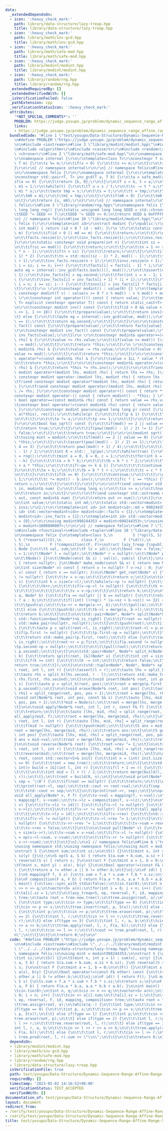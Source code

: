 ```yaml
---
data:
  _extendedDependsOn:
  - icon: ':heavy_check_mark:'
    path: library/data-structure/lazy-treap.hpp
    title: library/data-structure/lazy-treap.hpp
  - icon: ':heavy_check_mark:'
    path: library/math/inv-gcd.hpp
    title: library/math/inv-gcd.hpp
  - icon: ':heavy_check_mark:'
    path: library/math/safe-mod.hpp
    title: library/math/safe-mod.hpp
  - icon: ':heavy_check_mark:'
    path: library/modint/modint.hpp
    title: library/modint/modint.hpp
  - icon: ':heavy_check_mark:'
    path: library/random/rng.hpp
    title: library/random/rng.hpp
  _extendedRequiredBy: []
  _extendedVerifiedWith: []
  _isVerificationFailed: false
  _pathExtension: cpp
  _verificationStatusIcon: ':heavy_check_mark:'
  attributes:
    '*NOT_SPECIAL_COMMENTS*': ''
    PROBLEM: https://judge.yosupo.jp/problem/dynamic_sequence_range_affine_range_sum
    links:
    - https://judge.yosupo.jp/problem/dynamic_sequence_range_affine_range_sum
  bundledCode: "#line 1 \"test/yosupo/Data-Structure/Dynamic-Sequence-Range-Affine-Range-Sum.test.cpp\"\
    \n#define PROBLEM \"https://judge.yosupo.jp/problem/dynamic_sequence_range_affine_range_sum\"\
    \n\n#include <iostream>\n#line 3 \"library/modint/modint.hpp\"\n#include <vector>\r\
    \n#include <algorithm>\r\n#include <cassert>\r\n#include <random>\r\n#include\
    \ <chrono>\r\n#line 2 \"library/math/safe-mod.hpp\"\n\r\nnamespace felix {\r\n\
    \r\nnamespace internal {\r\n\r\ntemplate<class T>\r\nconstexpr T safe_mod(T x,\
    \ T m) {\r\n\tx %= m;\r\n\tif(x < 0) {\r\n\t\tx += m;\r\n\t}\r\n\treturn x;\r\n\
    }\r\n\r\n} // namespace internal\r\n\r\n} // namespace felix\n#line 3 \"library/math/inv-gcd.hpp\"\
    \n\r\nnamespace felix {\r\n\r\nnamespace internal {\r\n\r\ntemplate<class T>\r\
    \nconstexpr std::pair<T, T> inv_gcd(T a, T b) {\r\n\ta = safe_mod(a, b);\r\n\t\
    if(a == 0) {\r\n\t\treturn {b, 0};\r\n\t}\r\n\tT s = b, t = a;\r\n\tT m0 = 0,\
    \ m1 = 1;\r\n\twhile(t) {\r\n\t\tT u = s / t;\r\n\t\ts -= t * u;\r\n\t\tm0 -=\
    \ m1 * u;\r\n\t\tauto tmp = s;\r\n\t\ts = t;\r\n\t\tt = tmp;\r\n\t\ttmp = m0;\r\
    \n\t\tm0 = m1;\r\n\t\tm1 = tmp;\r\n\t}\r\n\tif(m0 < 0) {\r\n\t\tm0 += b / s;\r\
    \n\t}\r\n\treturn {s, m0};\r\n}\r\n\r\n} // namespace internal\r\n\r\n} // namespace\
    \ felix\r\n#line 3 \"library/random/rng.hpp\"\n\nnamespace felix {\n\ninline unsigned\
    \ long long rng() {\n\tstatic unsigned long long SEED = std::chrono::steady_clock::now().time_since_epoch().count();\n\
    \tSEED ^= SEED << 7;\n\tSEED ^= SEED >> 9;\n\treturn SEED & 0xFFFFFFFFULL;\n}\n\
    \n} // namespace felix\n#line 10 \"library/modint/modint.hpp\"\n\r\nnamespace\
    \ felix {\r\n\r\ntemplate<int id>\r\nstruct modint {\r\npublic:\r\n\tstatic constexpr\
    \ int mod() { return (id > 0 ? id : md); }\r\n \t\r\n\tstatic constexpr void set_mod(int\
    \ m) {\r\n\t\tif(id > 0 || md == m) {\r\n\t\t\treturn;\r\n\t\t}\r\n\t\tmd = m;\r\
    \n\t\tfacts.resize(1);\r\n\t\tinv_facts.resize(1);\r\n\t\tinvs.resize(1);\r\n\t\
    }\r\n\r\n\tstatic constexpr void prepare(int n) {\r\n\t\tint sz = (int) facts.size();\r\
    \n\t\tif(sz == mod()) {\r\n\t\t\treturn;\r\n\t\t}\r\n\t\tn = 1 << std::__lg(2\
    \ * n - 1);\r\n\t\tif(n < sz) {\r\n\t\t\treturn;\r\n\t\t}\r\n\t\tif(n < (sz -\
    \ 1) * 2) {\r\n\t\t\tn = std::min((sz - 1) * 2, mod() - 1);\r\n\t\t}\r\n\t\tfacts.resize(n\
    \ + 1);\r\n\t\tinv_facts.resize(n + 1);\r\n\t\tinvs.resize(n + 1);\r\n\t\tfor(int\
    \ i = sz; i <= n; i++) {\r\n\t\t\tfacts[i] = facts[i - 1] * i;\r\n\t\t}\r\n\t\t\
    auto eg = internal::inv_gcd(facts.back()(), mod());\r\n\t\tassert(eg.first ==\
    \ 1);\r\n\t\tinv_facts[n] = eg.second;\r\n\t\tfor(int i = n - 1; i >= sz; i--)\
    \ {\r\n\t\t\tinv_facts[i] = inv_facts[i + 1] * (i + 1);\r\n\t\t}\r\n\t\tfor(int\
    \ i = n; i >= sz; i--) {\r\n\t\t\tinvs[i] = inv_facts[i] * facts[i - 1];\r\n\t\
    \t}\r\n\t}\r\n \r\n\tconstexpr modint() : value(0) {} \r\n\ttemplate<class T>\
    \ constexpr modint(T v) : value(v >= 0 ? v % mod() : v % mod() + mod()) {}\r\n\
    \ \r\n\tconstexpr int operator()() const { return value; }\r\n\ttemplate<class\
    \ T> explicit constexpr operator T() const { return static_cast<T>(value); }\r\
    \n\r\n\tconstexpr modint inv() const {\r\n\t\tif(id > 0 && value < std::min(mod()\
    \ >> 1, 1 << 18)) {\r\n\t\t\tprepare(value);\r\n\t\t\treturn invs[value];\r\n\t\
    \t} else {\r\n\t\t\tauto eg = internal::inv_gcd(value, mod());\r\n\t\t\tassert(eg.first\
    \ == 1);\r\n\t\t\treturn eg.second;\r\n\t\t}\r\n\t}\r\n\r\n\tconstexpr modint\
    \ fact() const {\r\n\t\tprepare(value);\r\n\t\treturn facts[value];\r\n\t}\r\n\
    \r\n\tconstexpr modint inv_fact() const {\r\n\t\tprepare(value);\r\n\t\treturn\
    \ inv_facts[value];\r\n\t}\r\n \r\n\tconstexpr modint& operator+=(const modint&\
    \ rhs) & {\r\n\t\tvalue += rhs.value;\r\n\t\tif(value >= mod()) {\r\n\t\t\tvalue\
    \ -= mod();\r\n\t\t}\r\n\t\treturn *this;\r\n\t}\r\n \r\n\tconstexpr modint& operator-=(const\
    \ modint& rhs) & {\r\n\t\tvalue -= rhs.value;\r\n\t\tif(value < 0) {\r\n\t\t\t\
    value += mod();\r\n\t\t}\r\n\t\treturn *this;\r\n\t}\r\n\r\n\tconstexpr modint&\
    \ operator*=(const modint& rhs) & {\r\n\t\tvalue = 1LL * value * rhs.value % mod();\r\
    \n\t\treturn *this;\r\n\t}\r\n\r\n\tconstexpr modint& operator/=(const modint&\
    \ rhs) & {\r\n\t\treturn *this *= rhs.inv();\r\n\t}\r\n\r\n\tfriend constexpr\
    \ modint operator+(modint lhs, modint rhs) { return lhs += rhs; }\r\n\tfriend\
    \ constexpr modint operator-(modint lhs, modint rhs) { return lhs -= rhs; }\r\n\
    \tfriend constexpr modint operator*(modint lhs, modint rhs) { return lhs *= rhs;\
    \ }\r\n\tfriend constexpr modint operator/(modint lhs, modint rhs) { return lhs\
    \ /= rhs; }\r\n\r\n\tconstexpr modint operator+() const { return *this; }\r\n\t\
    constexpr modint operator-() const { return modint() - *this; } \r\n\tconstexpr\
    \ bool operator==(const modint& rhs) const { return value == rhs.value; } \r\n\
    \tconstexpr bool operator!=(const modint& rhs) const { return value != rhs.value;\
    \ }\r\n\r\n\tconstexpr modint pow(unsigned long long p) const {\r\n\t\tmodint\
    \ a(*this), res(1);\r\n\t\twhile(p) {\r\n\t\t\tif(p & 1) {\r\n\t\t\t\tres *= a;\r\
    \n\t\t\t}\r\n\t\t\ta *= a;\r\n\t\t\tp >>= 1;\r\n\t\t}\r\n\t\treturn res;\r\n\t\
    }\r\n\r\n\tbool has_sqrt() const {\r\n\t\tif(mod() == 2 || value == 0) {\r\n\t\
    \t\treturn true;\r\n\t\t}\r\n\t\tif(pow((mod() - 1) / 2) != 1) {\r\n\t\t\treturn\
    \ false;\r\n\t\t}\r\n\t\treturn true;\r\n\t}\r\n\r\n\tmodint sqrt() const {\r\n\
    \t\tusing mint = modint;\r\n\t\tif(mod() == 2 || value == 0) {\r\n\t\t\treturn\
    \ *this;\r\n\t\t}\r\n\t\tassert(pow((mod() - 1) / 2) == 1);\r\n\t\tif(mod() %\
    \ 4 == 3) {\r\n\t\t\treturn pow((mod() + 1) / 4);\r\n\t\t}\r\n\t\tint pw = (mod()\
    \ - 1) / 2;\r\n\t\tint K = std::__lg(pw);\r\n\t\twhile(true) {\r\n\t\t\tmint t\
    \ = rng();\r\n\t\t\tmint a = 0, b = 0, c = 1;\r\n\t\t\tfor(int k = K; k >= 0;\
    \ --k) {\r\n\t\t\t\ta = b * b;\r\n\t\t\t\tb = b * c * 2;\r\n\t\t\t\tc = c * c\
    \ + a * *this;\r\n\t\t\t\tif(~pw >> k & 1) {\r\n\t\t\t\t\tcontinue;\r\n\t\t\t\t\
    }\r\n\t\t\t\ta = b;\r\n\t\t\t\tb = b * t + c;\r\n\t\t\t\tc = c * t + a * *this;\r\
    \n\t\t\t}\r\n\t\t\tif(b == 0) {\r\n\t\t\t\tcontinue;\r\n\t\t\t}\r\n\t\t\tc -=\
    \ 1;\r\n\t\t\tc *= mint() - b.inv();\r\n\t\t\tif(c * c == *this) {\r\n\t\t\t\t\
    return c;\r\n\t\t\t}\r\n\t\t}\r\n\t}\r\n\r\n\tfriend constexpr std::istream& operator>>(std::istream&\
    \ in, modint& num) {\r\n\t\tlong long x;\r\n\t\tin >> x;\r\n\t\tnum = modint<id>(x);\r\
    \n\t\treturn in;\r\n\t}\r\n\t\r\n\tfriend constexpr std::ostream& operator<<(std::ostream&\
    \ out, const modint& num) {\r\n\t\treturn out << num();\r\n\t}\r\n \r\nprivate:\r\
    \n\tint value;\r\n\tstatic int md;\r\n\tstatic std::vector<modint> facts, inv_facts,\
    \ invs;\r\n};\r\n\r\ntemplate<int id> int modint<id>::md = 998244353;\r\ntemplate<int\
    \ id> std::vector<modint<id>> modint<id>::facts = {1};\r\ntemplate<int id> std::vector<modint<id>>\
    \ modint<id>::inv_facts = {1};\r\ntemplate<int id> std::vector<modint<id>> modint<id>::invs\
    \ = {0};\r\n\r\nusing modint998244353 = modint<998244353>;\r\nusing modint1000000007\
    \ = modint<1000000007>;\r\n\r\n} // namespace felix\r\n#line 7 \"library/data-structure/lazy-treap.hpp\"\
    \n#include <functional>\n#include <tuple>\n#line 10 \"library/data-structure/lazy-treap.hpp\"\
    \n\nnamespace felix {\n\ntemplate<class S,\n         S (*op)(S, S),\n        \
    \ S (*reversal)(S),\n         class F,\n         F (*id)(),\n         S (*mapping)(F,\
    \ S),\n         F (*composition)(F, F)>\nstruct lazy_treap {\npublic:\n\tstruct\
    \ Node {\n\t\tS val, sum;\n\t\tF lz = id();\n\t\tbool rev = false;\n\t\tint sz\
    \ = 1;\n\t\tNode* l = nullptr;\n\t\tNode* r = nullptr;\n\t\tNode* p = nullptr;\n\
    \n\t\tNode() {}\n\t\tNode(const S& s) : val(s), sum(s) {}\n\t};\n\n\tNode* new_tree()\
    \ { return nullptr; }\n\tNode* make_node(const S& s) { return new Node(s); }\n\
    \n\tint size(Node* v) const { return v != nullptr ? v->sz : 0; }\n\tbool empty(Node*\
    \ v) const { return v == nullptr; }\n\n\tNode* get_root(Node* v) {\n\t\twhile(v->p\
    \ != nullptr) {\n\t\t\tv = v->p;\n\t\t}\n\t\treturn v;\n\t}\n\n\tint get_position(Node*\
    \ v) {\n\t\tint k = size(v->l);\n\t\twhile(v->p != nullptr) {\n\t\t\tif(v == v->p->r)\
    \ {\n\t\t\t\tk++;\n\t\t\t\tif(v->p->l != nullptr) {\n\t\t\t\t\tk += v->p->l->sz;\n\
    \t\t\t\t}\n\t\t\t}\n\t\t\tv = v->p;\n\t\t}\n\t\treturn k;\n\t}\n\n\tNode* merge(Node*\
    \ a, Node* b) {\n\t\tif(a == nullptr || b == nullptr) {\n\t\t\treturn a != nullptr\
    \ ? a : b;\n\t\t}\n\t\tif((int) ((rng() * (a->sz + b->sz)) >> 32) < a->sz) {\n\
    \t\t\tpush(a);\n\t\t\ta->r = merge(a->r, b);\n\t\t\tpull(a);\n\t\t\treturn a;\n\
    \t\t} else {\n\t\t\tpush(b);\n\t\t\tb->l = merge(a, b->l);\n\t\t\tpull(b);\n\t\
    \t\treturn b;\n\t\t}\n\t}\n\n\tstd::pair<Node*, Node*> split(Node*& root, const\
    \ std::function<bool(Node*)>& is_right) {\n\t\tif(root == nullptr) {\n\t\t\treturn\
    \ std::make_pair(nullptr, nullptr);\n\t\t}\n\t\tpush(root);\n\t\tif(is_right(root))\
    \ {\n\t\t\tauto p = split(root->l, is_right);\n\t\t\troot->l = p.second;\n\t\t\
    \tif(p.first != nullptr) {\n\t\t\t\tp.first->p = nullptr;\n\t\t\t}\n\t\t\tpull(root);\n\
    \t\t\treturn std::make_pair(p.first, root);\n\t\t} else {\n\t\t\tauto p = split(root->r,\
    \ is_right);\n\t\t\troot->r = p.first;\n\t\t\tif(p.second != nullptr) {\n\t\t\t\
    \tp.second->p = nullptr;\n\t\t\t}\n\t\t\tpull(root);\n\t\t\treturn std::make_pair(root,\
    \ p.second);\n\t\t}\n\t}\n\n\tstd::pair<Node*, Node*> split_k(Node*& root, int\
    \ k) {\n\t\treturn split(root, [&](Node* u) {\n\t\t\tint cnt = size(u->l) + 1;\n\
    \t\t\tif(k >= cnt) {\n\t\t\t\tk -= cnt;\n\t\t\t\treturn false;\n\t\t\t}\n\t\t\t\
    return true;\n\t\t});\n\t}\n\n\tstd::tuple<Node*, Node*, Node*> split_range(Node*&\
    \ root, int l, int r) {\n\t\tassert(l < r);\n\t\tauto lhs = split_k(root, l);\n\
    \t\tauto rhs = split_k(lhs.second, r - l);\n\t\treturn std::make_tuple(lhs.first,\
    \ rhs.first, rhs.second);\n\t}\n\n\tvoid insert(Node*& root, int pos, const S&\
    \ s) {\n\t\tauto p = split_k(root, pos);\n\t\troot = merge(p.first, merge(make_node(s),\
    \ p.second));\n\t}\n\n\tvoid erase(Node*& root, int pos) {\n\t\tauto [lhs, mid,\
    \ rhs] = split_range(root, pos, pos + 1);\n\t\troot = merge(lhs, rhs);\n\t}\n\n\
    \tvoid set(Node*& root, int pos, const S& s) {\n\t\tauto [lhs, mid, rhs] = split_range(root,\
    \ pos, pos + 1);\n\t\t*mid = Node(s);\n\t\troot = merge(lhs, merge(mid, rhs));\n\
    \t}\n\n\tvoid apply(Node*& root, int l, int r, const F& f) {\n\t\tif(l == r) {\n\
    \t\t\treturn;\n\t\t}\n\t\tauto [lhs, mid, rhs] = split_range(root, l, r);\n\t\t\
    all_apply(mid, f);\n\t\troot = merge(lhs, merge(mid, rhs));\n\t}\n\n\tS prod(Node*&\
    \ root, int l, int r) {\n\t\tauto [lhs, mid, rhs] = split_range(root, l, r);\n\
    \t\tif(mid != nullptr) {\n\t\t\tpush(mid);\n\t\t}\n\t\tS ans = mid->sum;\n\t\t\
    root = merge(lhs, merge(mid, rhs));\n\t\treturn ans;\n\t}\n\n\tS get(Node*& root,\
    \ int pos) {\n\t\tauto [lhs, mid, rhs] = split_range(root, pos, pos + 1);\n\t\t\
    S ans = mid->val;\n\t\troot = merge(lhs, merge(mid, rhs));\n\t\treturn ans;\n\t\
    }\n\n\tvoid reverse(Node*& root) {\n\t\troot->rev ^= 1;\n\t}\n\n\tvoid reverse(Node*&\
    \ root, int l, int r) {\n\t\tauto [lhs, mid, rhs] = split_range(root, l, r);\n\
    \t\treverse(mid);\n\t\troot = merge(lhs, merge(mid, rhs));\n\t}\n\n\tvoid assign(Node*&\
    \ root, const std::vector<S>& init) {\n\t\tint n = (int) init.size();\n\t\tif(n\
    \ == 0) {\n\t\t\troot = new_tree();\n\t\t\treturn;\n\t\t}\n\t\tstd::function<Node*(int,\
    \ int)> build = [&](int l, int r) {\n\t\t\tif(l + 1 == r) {\n\t\t\t\treturn make_node(init[l]);\n\
    \t\t\t}\n\t\t\tint mid = (l + r) / 2;\n\t\t\treturn merge(build(l, mid), build(mid,\
    \ r));\n\t\t};\n\t\troot = build(0, n);\n\t}\n\n\tvoid print(Node* root, char\
    \ sep = '\\0') {\n\t\tif(root == nullptr) {\n\t\t\treturn;\n\t\t}\n\t\tpush(root);\n\
    \t\tprint(root->l, sep);\n\t\tstd::cout << root->val;\n\t\tif(sep != '\\0') {\n\
    \t\t\tstd::cout << sep;\n\t\t}\n\t\tprint(root->r, sep);\n\t}\n\nprotected:\n\t\
    void all_apply(Node* v, F f) {\n\t\tv->val = mapping(f, v->val);\n\t\tv->sum =\
    \ mapping(f, v->sum);\n\t\tv->lz = composition(f, v->lz);\n\t}\n\n\tvoid push(Node*\
    \ v) {\n\t\tif(v->lz != id()) {\n\t\t\tif(v->l != nullptr) {\n\t\t\t\tall_apply(v->l,\
    \ v->lz);\n\t\t\t}\n\t\t\tif(v->r != nullptr) {\n\t\t\t\tall_apply(v->r, v->lz);\n\
    \t\t\t}\n\t\t\tv->lz = id();\n\t\t}\n\t\tif(v->rev) {\n\t\t\tstd::swap(v->l, v->r);\n\
    \t\t\tif(v->l != nullptr) {\n\t\t\t\tv->l->rev ^= 1;\n\t\t\t}\n\t\t\tif(v->r !=\
    \ nullptr) {\n\t\t\t\tv->r->rev ^= 1;\n\t\t\t}\n\t\t\tv->sum = reversal(v->sum);\n\
    \t\t\tv->rev = false;\n\t\t}\n\t}\n\n\tvoid pull(Node* v) {\n\t\tv->sz = 1 + size(v->l)\
    \ + size(v->r);\n\t\tv->sum = v->val;\n\t\tif(v->l != nullptr) {\n\t\t\tv->sum\
    \ = op(v->l->sum, v->sum);\n\t\t}\n\t\tif(v->r != nullptr) {\n\t\t\tv->sum = op(v->sum,\
    \ v->r->sum);\n\t\t}\n\t}\n};\n\n} // namespace felix\n#line 6 \"test/yosupo/Data-Structure/Dynamic-Sequence-Range-Affine-Range-Sum.test.cpp\"\
    \nusing namespace std;\nusing namespace felix;\n\nusing mint = modint998244353;\n\
    \nstruct S {\n\tmint sum;\n\tint sz;\n\n\tS() {}\n\tS(mint x, int y = 1) : sum(x),\
    \ sz(y) {}\n};\n\nS op(S a, S b) { return S(a.sum + b.sum, a.sz + b.sz); }\nS\
    \ reversal(S s) { return s; }\n\nstruct F {\n\tmint a = 1, b = 0;\n\n\tF() {}\n\
    \tF(mint x, mint y) : a(x), b(y) {}\n\n\tbool operator!=(const F& other) const\
    \ {\n\t\treturn a != other.a || b != other.b;\n\t}\n};\n\nF id() { return F();\
    \ }\nS mapping(F f, S s) {\n\ts.sum = f.a * s.sum + f.b * s.sz;\n\treturn s;\n\
    }\n\nF composition(F a, F b) { return F(a.a * b.a, a.a * b.b + a.b); }\n\nint\
    \ main() {\n\tios::sync_with_stdio(false);\n\tcin.tie(0);\n\tint n, q;\n\tcin\
    \ >> n >> q;\n\tvector<S> a(n);\n\tfor(int i = 0; i < n; i++) {\n\t\tcin >> a[i].sum;\n\
    \t\ta[i].sz = 1;\n\t}\n\tlazy_treap<S, op, reversal, F, id, mapping, composition>\
    \ tree;\n\tauto root = tree.new_tree();\n\ttree.assign(root, a);\n\twhile(q--)\
    \ {\n\t\tint type;\n\t\tcin >> type;\n\t\tif(type == 0) {\n\t\t\tint p, x;\n\t\
    \t\tcin >> p >> x;\n\t\t\ttree.insert(root, p, S(x));\n\t\t} else if(type == 1)\
    \ {\n\t\t\tint p;\n\t\t\tcin >> p;\n\t\t\ttree.erase(root, p);\n\t\t} else if(type\
    \ == 2) {\n\t\t\tint l, r;\n\t\t\tcin >> l >> r;\n\t\t\ttree.reverse(root, l,\
    \ r);\n\t\t} else if(type == 3) {\n\t\t\tint l, r, a, b;\n\t\t\tcin >> l >> r\
    \ >> a >> b;\n\t\t\ttree.apply(root, l, r, F(a, b));\n\t\t} else {\n\t\t\tint\
    \ l, r;\n\t\t\tcin >> l >> r;\n\t\t\tcout << tree.prod(root, l, r).sum << \"\\\
    n\";\n\t\t}\n\t}\n\treturn 0;\n}\n\n"
  code: "#define PROBLEM \"https://judge.yosupo.jp/problem/dynamic_sequence_range_affine_range_sum\"\
    \n\n#include <iostream>\n#include \"../../../library/modint/modint.hpp\"\n#include\
    \ \"../../../library/data-structure/lazy-treap.hpp\"\nusing namespace std;\nusing\
    \ namespace felix;\n\nusing mint = modint998244353;\n\nstruct S {\n\tmint sum;\n\
    \tint sz;\n\n\tS() {}\n\tS(mint x, int y = 1) : sum(x), sz(y) {}\n};\n\nS op(S\
    \ a, S b) { return S(a.sum + b.sum, a.sz + b.sz); }\nS reversal(S s) { return\
    \ s; }\n\nstruct F {\n\tmint a = 1, b = 0;\n\n\tF() {}\n\tF(mint x, mint y) :\
    \ a(x), b(y) {}\n\n\tbool operator!=(const F& other) const {\n\t\treturn a !=\
    \ other.a || b != other.b;\n\t}\n};\n\nF id() { return F(); }\nS mapping(F f,\
    \ S s) {\n\ts.sum = f.a * s.sum + f.b * s.sz;\n\treturn s;\n}\n\nF composition(F\
    \ a, F b) { return F(a.a * b.a, a.a * b.b + a.b); }\n\nint main() {\n\tios::sync_with_stdio(false);\n\
    \tcin.tie(0);\n\tint n, q;\n\tcin >> n >> q;\n\tvector<S> a(n);\n\tfor(int i =\
    \ 0; i < n; i++) {\n\t\tcin >> a[i].sum;\n\t\ta[i].sz = 1;\n\t}\n\tlazy_treap<S,\
    \ op, reversal, F, id, mapping, composition> tree;\n\tauto root = tree.new_tree();\n\
    \ttree.assign(root, a);\n\twhile(q--) {\n\t\tint type;\n\t\tcin >> type;\n\t\t\
    if(type == 0) {\n\t\t\tint p, x;\n\t\t\tcin >> p >> x;\n\t\t\ttree.insert(root,\
    \ p, S(x));\n\t\t} else if(type == 1) {\n\t\t\tint p;\n\t\t\tcin >> p;\n\t\t\t\
    tree.erase(root, p);\n\t\t} else if(type == 2) {\n\t\t\tint l, r;\n\t\t\tcin >>\
    \ l >> r;\n\t\t\ttree.reverse(root, l, r);\n\t\t} else if(type == 3) {\n\t\t\t\
    int l, r, a, b;\n\t\t\tcin >> l >> r >> a >> b;\n\t\t\ttree.apply(root, l, r,\
    \ F(a, b));\n\t\t} else {\n\t\t\tint l, r;\n\t\t\tcin >> l >> r;\n\t\t\tcout <<\
    \ tree.prod(root, l, r).sum << \"\\n\";\n\t\t}\n\t}\n\treturn 0;\n}\n\n"
  dependsOn:
  - library/modint/modint.hpp
  - library/math/inv-gcd.hpp
  - library/math/safe-mod.hpp
  - library/random/rng.hpp
  - library/data-structure/lazy-treap.hpp
  isVerificationFile: true
  path: test/yosupo/Data-Structure/Dynamic-Sequence-Range-Affine-Range-Sum.test.cpp
  requiredBy: []
  timestamp: '2023-05-02 14:16:52+08:00'
  verificationStatus: TEST_ACCEPTED
  verifiedWith: []
documentation_of: test/yosupo/Data-Structure/Dynamic-Sequence-Range-Affine-Range-Sum.test.cpp
layout: document
redirect_from:
- /verify/test/yosupo/Data-Structure/Dynamic-Sequence-Range-Affine-Range-Sum.test.cpp
- /verify/test/yosupo/Data-Structure/Dynamic-Sequence-Range-Affine-Range-Sum.test.cpp.html
title: test/yosupo/Data-Structure/Dynamic-Sequence-Range-Affine-Range-Sum.test.cpp
---
```

